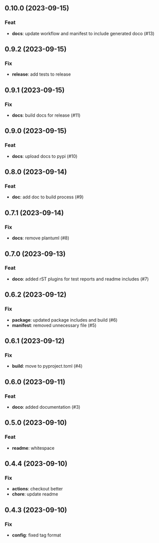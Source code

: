## 0.10.0 (2023-09-15)

### Feat

- **docs**: update workflow and manifest to include generated doco (#13)

## 0.9.2 (2023-09-15)

### Fix

- **release**: add tests to release

## 0.9.1 (2023-09-15)

### Fix

- **docs**: build docs for release (#11)

## 0.9.0 (2023-09-15)

### Feat

- **docs**: upload docs to pypi (#10)

## 0.8.0 (2023-09-14)

### Feat

- **doc**: add doc to build process (#9)

## 0.7.1 (2023-09-14)

### Fix

- **docs**: remove plantuml (#8)

## 0.7.0 (2023-09-13)

### Feat

- **doco**: added rST plugins for test reports and readme includes (#7)

## 0.6.2 (2023-09-12)

### Fix

- **package**: updated package includes and build (#6)
- **manifest**: removed unnecessary file (#5)

## 0.6.1 (2023-09-12)

### Fix

- **build**: move to pyproject.toml (#4)

## 0.6.0 (2023-09-11)

### Feat

- **doco**: added documentation (#3)

## 0.5.0 (2023-09-10)

### Feat

- **readme**: whitespace

## 0.4.4 (2023-09-10)

### Fix

- **actions**: checkout better
- **chore**: update readme

## 0.4.3 (2023-09-10)

### Fix

- **config**: fixed tag format
